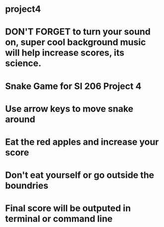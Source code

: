 # project4


#  DON'T FORGET to turn your sound on, super cool background music will help increase scores, its science.

#  Snake Game for SI 206 Project 4
#  Use arrow keys to move snake around
#  Eat the red apples and increase your score
#  Don't eat yourself or go outside the boundries
#  Final score will be outputed in terminal or command line